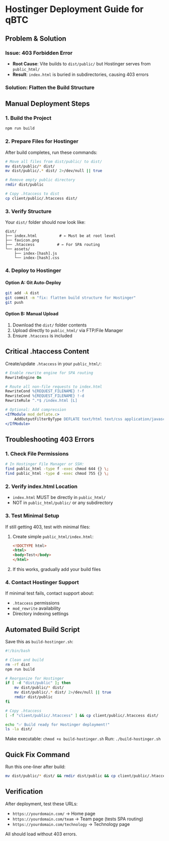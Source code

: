 # Hostinger Deployment Guide for qBTC

## Problem & Solution

### Issue: 403 Forbidden Error
- **Root Cause**: Vite builds to `dist/public/` but Hostinger serves from `public_html/`
- **Result**: `index.html` is buried in subdirectories, causing 403 errors

### Solution: Flatten the Build Structure

## Manual Deployment Steps

### 1. Build the Project
```bash
npm run build
```

### 2. Prepare Files for Hostinger
After build completes, run these commands:

```bash
# Move all files from dist/public/ to dist/
mv dist/public/* dist/
mv dist/public/.* dist/ 2>/dev/null || true

# Remove empty public directory
rmdir dist/public

# Copy .htaccess to dist
cp client/public/.htaccess dist/
```

### 3. Verify Structure
Your `dist/` folder should now look like:
```
dist/
├── index.html          # ← Must be at root level
├── favicon.png
├── .htaccess          # ← For SPA routing
└── assets/
    ├── index-[hash].js
    └── index-[hash].css
```

### 4. Deploy to Hostinger

#### Option A: Git Auto-Deploy
```bash
git add -A dist
git commit -m "fix: flatten build structure for Hostinger"
git push
```

#### Option B: Manual Upload
1. Download the `dist/` folder contents
2. Upload directly to `public_html/` via FTP/File Manager
3. Ensure `.htaccess` is included

## Critical .htaccess Content

Create/update `.htaccess` in your `public_html/`:

```apache
# Enable rewrite engine for SPA routing
RewriteEngine On

# Route all non-file requests to index.html
RewriteCond %{REQUEST_FILENAME} !-f
RewriteCond %{REQUEST_FILENAME} !-d
RewriteRule ^.*$ /index.html [L]

# Optional: Add compression
<IfModule mod_deflate.c>
    AddOutputFilterByType DEFLATE text/html text/css application/javascript
</IfModule>
```

## Troubleshooting 403 Errors

### 1. Check File Permissions
```bash
# In Hostinger File Manager or SSH:
find public_html -type f -exec chmod 644 {} \;
find public_html -type d -exec chmod 755 {} \;
```

### 2. Verify index.html Location
- `index.html` MUST be directly in `public_html/`
- NOT in `public_html/public/` or any subdirectory

### 3. Test Minimal Setup
If still getting 403, test with minimal files:
1. Create simple `public_html/index.html`:
   ```html
   <!DOCTYPE html>
   <html>
   <body>Test</body>
   </html>
   ```
2. If this works, gradually add your build files

### 4. Contact Hostinger Support
If minimal test fails, contact support about:
- `.htaccess` permissions
- `mod_rewrite` availability
- Directory indexing settings

## Automated Build Script

Save this as `build-hostinger.sh`:

```bash
#!/bin/bash

# Clean and build
rm -rf dist
npm run build

# Reorganize for Hostinger
if [ -d "dist/public" ]; then
    mv dist/public/* dist/
    mv dist/public/.* dist/ 2>/dev/null || true
    rmdir dist/public
fi

# Copy .htaccess
[ -f "client/public/.htaccess" ] && cp client/public/.htaccess dist/

echo "✅ Build ready for Hostinger deployment!"
ls -la dist/
```

Make executable: `chmod +x build-hostinger.sh`
Run: `./build-hostinger.sh`

## Quick Fix Command

Run this one-liner after build:
```bash
mv dist/public/* dist/ && rmdir dist/public && cp client/public/.htaccess dist/
```

## Verification

After deployment, test these URLs:
- `https://yourdomain.com/` → Home page
- `https://yourdomain.com/team` → Team page (tests SPA routing)
- `https://yourdomain.com/technology` → Technology page

All should load without 403 errors.